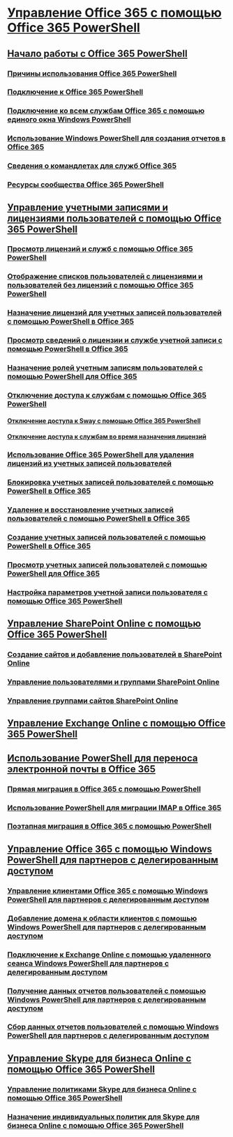 
# [Управление Office 365 с помощью Office 365 PowerShell](manage-office-365-with-office-365-powershell.md)
## [Начало работы с Office 365 PowerShell](getting-started-with-office-365-powershell.md)
### [Причины использования Office 365 PowerShell](why-you-need-to-use-office-365-powershell.md)
### [Подключение к Office 365 PowerShell](connect-to-office-365-powershell.md)
### [Подключение ко всем службам Office 365 с помощью единого окна Windows PowerShell](connect-to-all-office-365-services-in-a-single-windows-powershell-window.md)
### [Использование Windows PowerShell для создания отчетов в Office 365](use-windows-powershell-to-create-reports-in-office-365.md)
### [Сведения о командлетах для служб Office 365](cmdlet-references-for-office-365-services.md)
### [Ресурсы сообщества Office 365 PowerShell](office-365-powershell-community-resources.md)
## [Управление учетными записями и лицензиями пользователей с помощью Office 365 PowerShell](manage-user-accounts-and-licenses-with-office-365-powershell.md)
### [Просмотр лицензий и служб с помощью Office 365 PowerShell](view-licenses-and-services-with-office-365-powershell.md)
### [Отображение списков пользователей с лицензиями и пользователей без лицензий с помощью Office 365 PowerShell](view-licensed-and-unlicensed-users-with-office-365-powershell.md)
### [Назначение лицензий для учетных записей пользователей с помощью PowerShell в Office 365](assign-licenses-to-user-accounts-with-office-365-powershell.md)
### [Просмотр сведений о лицензии и службе учетной записи с помощью PowerShell в Office 365](view-account-license-and-service-details-with-office-365-powershell.md)
### [Назначение ролей учетным записям пользователей с помощью PowerShell для Office 365](assign-roles-to-user-accounts-with-office-365-powershell.md)
### [Отключение доступа к службам с помощью Office 365 PowerShell](disable-access-to-services-with-office-365-powershell.md)
#### [Отключение доступа к Sway с помощью Office 365 PowerShell](disable-access-to-sway-with-office-365-powershell.md)
#### [Отключение доступа к службам во время назначения лицензий](disable-access-to-services-while-assigning-user-licenses.md)
### [Использование Office 365 PowerShell для удаления лицензий из учетных записей пользователей](remove-licenses-from-user-accounts-with-office-365-powershell.md)
### [Блокировка учетных записей пользователей с помощью PowerShell в Office 365](block-user-accounts-with-office-365-powershell.md)
### [Удаление и восстановление учетных записей пользователей с помощью PowerShell в Office 365](delete-and-restore-user-accounts-with-office-365-powershell.md)
### [Создание учетных записей пользователей с помощью PowerShell в Office 365](create-user-accounts-with-office-365-powershell.md)
### [Просмотр учетных записей пользователей с помощью PowerShell для Office 365](view-user-accounts-with-office-365-powershell.md)
### [Настройка параметров учетной записи пользователя с помощью Office 365 PowerShell](configure-user-account-properties-with-office-365-powershell.md)
## [Управление SharePoint Online с помощью Office 365 PowerShell](manage-sharepoint-online-with-office-365-powershell.md)
### [Создание сайтов и добавление пользователей в SharePoint Online](create-sharepoint-sites-and-add-users-with-powershell.md)
### [Управление пользователями и группами SharePoint Online](manage-sharepoint-users-and-groups-with-powershell.md)
### [Управление группами сайтов SharePoint Online](manage-sharepoint-site-groups-with-powershell.md)
## [Управление Exchange Online с помощью Office 365 PowerShell](manage-exchange-online-with-office-365-powershell.md)
## [Использование PowerShell для переноса электронной почты в Office 365](use-powershell-for-email-migration-to-office-365.md)
### [Прямая миграция в Office 365 с помощью PowerShell](use-powershell-to-perform-a-cutover-migration-to-office-365.md)
### [Использование PowerShell для миграции IMAP в Office 365](use-powershell-to-perform-an-imap-migration-to-office-365.md)
### [Поэтапная миграция в Office 365 с помощью PowerShell](use-powershell-to-perform-a-staged-migration-to-office-365.md)
## [Управление Office 365 с помощью Windows PowerShell для партнеров с делегированным доступом](manage-office-365-with-windows-powershell-for-delegated-access-permissions-dap-p.md)
### [Управление клиентами Office 365 с помощью Windows PowerShell для партнеров с делегированным доступом](manage-office-365-tenants-with-windows-powershell-for-delegated-access-permissio.md)
### [Добавление домена к области клиентов с помощью Windows PowerShell для партнеров с делегированным доступом](add-a-domain-to-a-client-tenancy-with-windows-powershell-for-delegated-access-pe.md)
### [Подключение к Exchange Online с помощью удаленного сеанса Windows PowerShell для партнеров с делегированным доступом](connect-to-exchange-online-tenants-with-remote-windows-powershell-for-delegated.md)
### [Получение данных отчетов пользователей с помощью Windows PowerShell для партнеров с делегированным доступом](retrieve-customer-tenant-reporting-data-with-windows-powershell-for-delegated-ac.md)
### [Сбор данных отчетов пользователей с помощью Windows PowerShell для партнеров с делегированным доступом](aggregate-customer-reporting-data-via-windows-powershell-for-delegated-access-pe.md)
## [Управление Skype для бизнеса Online с помощью Office 365 PowerShell](manage-skype-for-business-online-with-office-365-powershell.md)
### [Управление политиками Skype для бизнеса Online с помощью Office 365 PowerShell](manage-skype-for-business-online-policies-with-office-365-powershell.md)
### [Назначение индивидуальных политик для Skype для бизнеса Online с помощью Office 365 PowerShell](assign-per-user-skype-for-business-online-policies-with-office-365-powershell.md)

